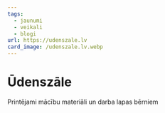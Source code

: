 ```yaml
---
tags:
  - jaunumi
  - veikali
  - blogi
url: https://udenszale.lv
card_image: /udenszale.lv.webp
---
```


# Ūdenszāle

Printējami mācību materiāli un darba lapas bērniem
